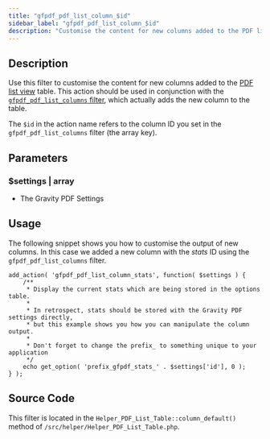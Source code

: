 ```yaml
---
title: "gfpdf_pdf_list_column_$id"
sidebar_label: "gfpdf_pdf_list_column_$id"
description: "Customise the content for new columns added to the PDF list view table. This action should be used in conjunction with the gfpdf_pdf_list_columns` filter."
---
```


## Description

Use this filter to customise the content for new columns added to the [PDF list view](user-managing-pdfs.md) table. This action should be used in conjunction with the [`gfpdf_pdf_list_columns` filter](gfpdf_pdf_list_columns.md), which actually adds the new column to the table.

The `$id` in the action name refers to the column ID you set in the `gfpdf_pdf_list_columns` filter (the array key).

## Parameters

### $settings | array
*  The Gravity PDF Settings

## Usage

The following snippet shows you how to customise the output of new columns. In this case we added a new column with the *stats* ID using the `gfpdf_pdf_list_columns` filter.

```
add_action( 'gfpdf_pdf_list_column_stats', function( $settings ) {
	/**
	 * Display the current stats which are being stored in the options table.
	 *
	 * In retrospect, stats should be stored with the Gravity PDF settings directly,
	 * but this example shows you how you can manipulate the column output.
	 *
	 * Don't forget to change the prefix_ to something unique to your application
	 */
	echo get_option( 'prefix_gfpdf_stats_' . $settings['id'], 0 );
} );
```

## Source Code

This filter is located in the `Helper_PDF_List_Table::column_default()` method of `/src/helper/Helper_PDF_List_Table.php`.